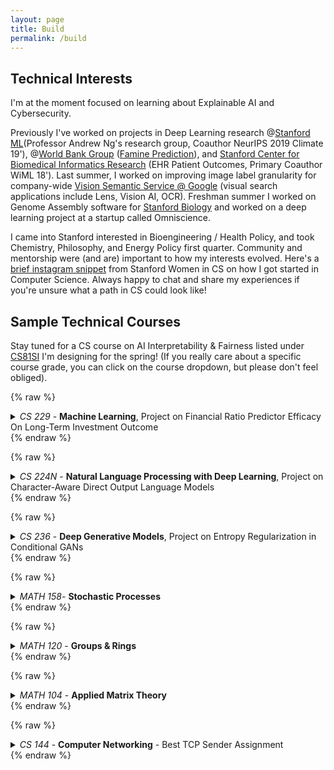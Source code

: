 ```yaml
---
layout: page
title: Build
permalink: /build
---
```


## Technical Interests 
I'm at the moment focused on learning about Explainable AI and Cybersecurity.

Previously I've worked on projects in Deep Learning research @[Stanford ML](https://stanfordmlgroup.github.io/)(Professor Andrew Ng's research group, Coauthor NeurIPS 2019 Climate 19'), @[World Bank Group](https://www.worldbank.org/) ([Famine Prediction](https://www.worldbank.org/en/programs/famine-early-action-mechanism)), and [Stanford Center for Biomedical Informatics Research](https://bmir.stanford.edu/) (EHR Patient Outcomes, Primary Coauthor WiML 18'). Last summer, I worked on improving image label granularity for company-wide [Vision Semantic Service @ Google](https://images.google.com/) (visual search applications include Lens, Vision AI, OCR). Freshman summer I worked on Genome Assembly software for [Stanford Biology](https://www.morrisonlabatstanford.org/) and worked on a deep learning project at a startup called Omniscience. 

I came into Stanford interested in Bioengineering / Health Policy, and took Chemistry, Philosophy, and Energy Policy first quarter. Community and mentorship were (and are) important to how my interests evolved. Here's a [brief instagram snippet](https://www.instagram.com/p/B7kewSMh4MH/) from Stanford Women in CS on how I got started in Computer Science. Always happy to chat and share my experiences if you're unsure what a path in CS could look like! 

## Sample Technical Courses 
Stay tuned for a CS course on AI Interpretability & Fairness listed under [CS81SI](https://web.stanford.edu/class/cs81si/) I'm designing for the spring! (If you really care about a specific course grade, you can click on the course dropdown, but please don't feel obliged). 

{% raw %}
<details>
    <summary><i>CS 229</i> - <b>Machine Learning</b>, Project on Financial Ratio Predictor Efficacy On Long-Term Investment Outcome </summary>
    A
</details>
{% endraw %}
 
{% raw %}
<details>
    <summary><i>CS 224N</i> - <b>Natural Language Processing with Deep Learning</b>, Project on Character-Aware Direct Output Language Models</summary>
    A
</details>
{% endraw %}

{% raw %}
<details>
    <summary><i>CS 236</i> - <b>Deep Generative Models</b>, Project on Entropy Regularization in Conditional GANs </summary>
    A
</details>
{% endraw %}

{% raw %}
<details>
    <summary><i>MATH 158</i>- <b>Stochastic Processes</b> </summary>
    A
</details>
{% endraw %}

{% raw %}
<details>
    <summary><i>MATH 120</i> - <b>Groups & Rings</b></summary>
    A
</details>
{% endraw %}

{% raw %}
<details>
    <summary><i>MATH 104</i> - <b>Applied Matrix Theory</b> </summary>
    A+
</details>
{% endraw %}

{% raw %}
<details>
    <summary><i>CS 144</i> - <b>Computer Networking</b> - Best TCP Sender Assignment</summary>
    A
</details>
{% endraw %}